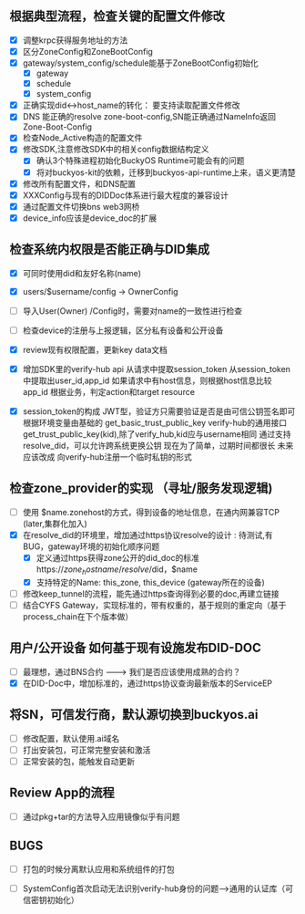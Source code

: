 
## 根据典型流程，检查关键的配置文件修改 

- [x] 调整krpc获得服务地址的方法
- [x] 区分ZoneConfig和ZoneBootConfig
- [x] gateway/system_config/schedule能基于ZoneBootConfig初始化
  - [x] gateway
  - [x] schedule
  - [x] system_config
- [x] 正确实现did<->host_name的转化： 要支持读取配置文件修改
- [x] DNS 能正确的resolve zone-boot-config,SN能正确通过NameInfo返回Zone-Boot-Config
- [x] 检查Node_Active构造的配置文件
- [x] 修改SDK,注意修改SDK中的相关config数据结构定义
  - [x] 确认3个特殊进程初始化BuckyOS Runtime可能会有的问题
  - [x] 将对buckyos-kit的依赖，迁移到buckyos-api-runtime上来，语义更清楚
- [x] 修改所有配置文件，和DNS配置
- [x] XXXConfig与现有的DIDDoc体系进行最大程度的兼容设计
- [x] 通过配置文件切换bns web3网桥
- [x] device_info应该是device_doc的扩展

## 检查系统内权限是否能正确与DID集成
- [x] 可同时使用did和友好名称(name)
- [x] users/$username/config -> OwnerConfig
- [ ] 导入User(Owner) /Config时，需要对name的一致性进行检查
- [ ] 检查device的注册与上报逻辑，区分私有设备和公开设备
- [x] review现有权限配置，更新key data文档
- [x] 增加SDK里的verify-hub api
    从请求中提取session_token
    从session_token中提取出user_id,app_id
    如果请求中有host信息，则根据host信息比较app_id
    根据业务，判定action和target resource

- [x] session_token的构成
    JWT型，验证方只需要验证是否是由可信公钥签名即可
        根据环境变量由基础的 get_basic_trust_public_key 
        verify-hub的通用接口 get_trust_public_key(kid),除了verify_hub,kid应与username相同
    通过支持resolve_did，可以允许跨系统更换公钥
    现在为了简单，过期时间都很长
    未来应该改成 向verify-hub注册一个临时私钥的形式


## 检查zone_provider的实现 （寻址/服务发现逻辑)
- [ ] 使用 $name.zonehost的方式，得到设备的地址信息，在通内网兼容TCP (later,集群化加入)
- [x] 在resolve_did的环境里，增加通过https协议resolve的设计  : 待测试,有BUG，gateway环境的初始化顺序问题
  - [x] 定义通过https获得zone公开的did_doc的标准 https://$zone_hostname/resolve/$did，$name
  - [x] 支持特定的Name: this_zone, this_device (gateway所在的设备)
- [ ] 修改keep_tunnel的流程，能先通过https查询得到必要的doc,再建立链接
- [ ] 结合CYFS Gateway，实现标准的，带有权重的，基于规则的重定向（基于process_chain在下个版本做）

## 用户/公开设备 如何基于现有设施发布DID-DOC

- [ ] 最理想，通过BNS合约 ---> 我们是否应该使用成熟的合约？
- [x] 在DID-Doc中，增加标准的，通过https协议查询最新版本的ServiceEP

## 将SN，可信发行商，默认源切换到buckyos.ai

- [ ] 修改配置，默认使用.ai域名
- [ ] 打出安装包，可正常完整安装和激活
- [ ] 正常安装的包，能触发自动更新

## Review App的流程

- [ ] 通过pkg+tar的方法导入应用镜像似乎有问题

## BUGS

- [ ] 打包的时候分离默认应用和系统组件的打包

- [ ] SystemConfig首次启动无法识别verify-hub身份的问题-->通用的认证库（可信密钥初始化）